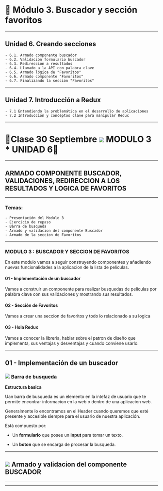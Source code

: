 # :star2: Módulo 3. Buscador y sección favoritos

---

## Unidad 6. Creando secciones
```
- 6.1. Armado componente buscador
- 6.2. Validación formulario buscador
- 6.3. Redirección a resultados
- 6.4. Llamado a la API con palabra clave
- 6.5. Armado lógica de "Favoritos"
- 6.6. Armado componente "Favoritos" 
- 6.7. Finalizando la sección "Favoritos"
```

---

## Unidad 7. Introducción a Redux
```
- 7.1 Entendiendo la problemática en el desarrollo de aplicaciones
- 7.2 Introducción y conceptos clave para manipular Redux
```

---

# :star2:Clase 30 Septiembre <img src="https://img.icons8.com/clouds/40/000000/react.png"/> MODULO 3 * UNIDAD 6:star2: 

---

## ARMADO COMPONENTE BUSCADOR, VALIDACIONES, REDIRECCION A LOS RESULTADOS Y LOGICA DE FAVORITOS

---

### Temas:

```
- Presentación del Modulo 3
- Ejercicio de repaso
- Barra de busqueda
- Armado y validacion del componente Buscador
- Armado de la seccion de Favoritos
```

---

### MODULO 3 : BUSCADOR Y SECCION DE FAVORITOS

En este modulo vamos a seguir construyendo componentes y añadiendo nuevas funcionalidades a la aplicacion de la lista de peliculas.

#### 01 - Implementación de un buscador

Vamos a construir un componente para realizar busquedas de peliculas por palabra clave con sus validaciones y mostrando sus resultados.


#### 02 - Sección de Favoritos

Vamos a crear una seccion de favoritos y todo lo relacionado a su logica


#### 03 - Hola Redux

Vamos a conocer la libreria, hablar sobre el patron de diseño que implementa, sus ventajas y desventajas y cuando conviene usarlo.

---

## 01 - Implementación de un buscador

### <img src="https://img.icons8.com/external-others-zufarizal-robiyanto/40/000000/external-lup-mutualiz-ui-essential-others-zufarizal-robiyanto.png"/> Barra de busqueda

**Estructura basica**

Uan barra de busqueda es un elemento en la intefaz de usuario que te permite encontrar informacion en la web o dentro de una aplicacion web.

Generalmente lo encontramos en el Header cuando queremos que esté presente y accesible siempre para el usuario de nuestra aplicación.

Está compuesto por:

- Un **formulario** que posee un **input** para tomar un texto.

- Un **boton** que se encarga de procesar la busqueda.

---

## <img src="https://img.icons8.com/color/100/000000/search--v1.png"/> Armado y validacion del componente BUSCADOR



---
---
